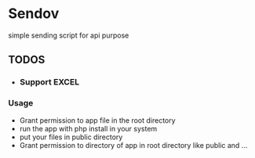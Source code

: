 # Sendov
simple sending script for api purpose 

## TODOS
- ### Support EXCEL

### Usage
- Grant permission to app file in the root directory
- run the app with php install in your system
- put your files in public directory
- Grant permission to directory of app in root directory like public and ...
